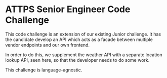 # ATTPS Senior Engineer Code Challenge

This code challenge is an extension of our existing Junior challenge. It has the candidate develop an API which acts as a facade between multiple vendor endpoints and our own frontend.

In order to do this, we supplement the weather API with a separate location lookup API, seen here, so that the developer needs to do some work.

This challenge is language-agnostic.
